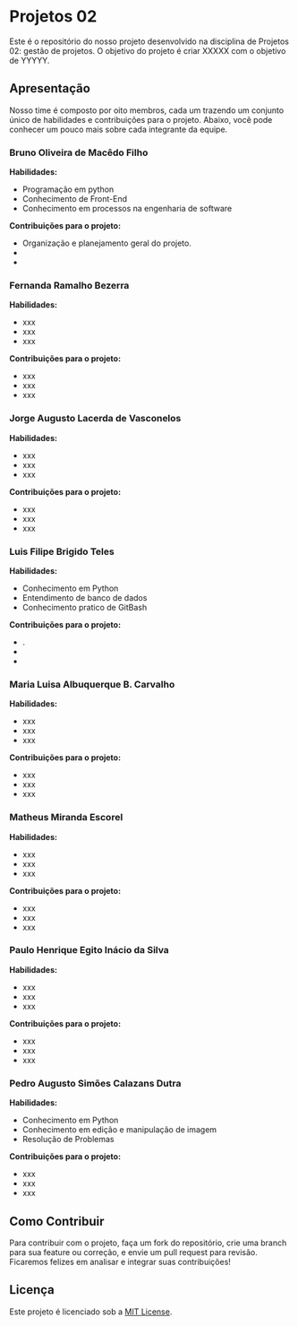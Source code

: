 # Projetos 02

Este é o repositório do nosso projeto desenvolvido na disciplina de Projetos 02: gestão de projetos. O objetivo do projeto é criar XXXXX com o objetivo de YYYYY.

## Apresentação

Nosso time é composto por oito membros, cada um trazendo um conjunto único de habilidades e contribuições para o projeto. Abaixo, você pode conhecer um pouco mais sobre cada integrante da equipe.

### Bruno Oliveira de Macêdo Filho
**Habilidades:** 
- Programação em python
- Conhecimento de Front-End
- Conhecimento em processos na engenharia de software

**Contribuições para o projeto:**
- Organização e planejamento geral do projeto.
- 
- 

### Fernanda Ramalho Bezerra
**Habilidades:** 
- xxx
- xxx
- xxx

**Contribuições para o projeto:**
- xxx
- xxx
- xxx

### Jorge Augusto Lacerda de Vasconelos
**Habilidades:** 
- xxx
- xxx
- xxx

**Contribuições para o projeto:**
- xxx
- xxx
- xxx

### Luis Filipe Brigido Teles
**Habilidades:** 
- Conhecimento em Python
- Entendimento de banco de dados
- Conhecimento pratico de GitBash

**Contribuições para o projeto:**
- .
- 
- 

### Maria Luisa Albuquerque B. Carvalho
**Habilidades:** 
- xxx
- xxx
- xxx

**Contribuições para o projeto:**
- xxx
- xxx
- xxx

### Matheus Miranda Escorel
**Habilidades:** 
- xxx
- xxx
- xxx

**Contribuições para o projeto:**
- xxx
- xxx
- xxx
  
### Paulo Henrique Egito Inácio da Silva
**Habilidades:** 
- xxx
- xxx
- xxx

**Contribuições para o projeto:**
- xxx
- xxx
- xxx

### Pedro Augusto Simões Calazans Dutra
**Habilidades:** 
- Conhecimento em Python
- Conhecimento em edição e manipulação de imagem
- Resolução de Problemas

**Contribuições para o projeto:**
- xxx
- xxx
- xxx


## Como Contribuir

Para contribuir com o projeto, faça um fork do repositório, crie uma branch para sua feature ou correção, e envie um pull request para revisão. Ficaremos felizes em analisar e integrar suas contribuições!

## Licença

Este projeto é licenciado sob a [MIT License](LICENSE).
